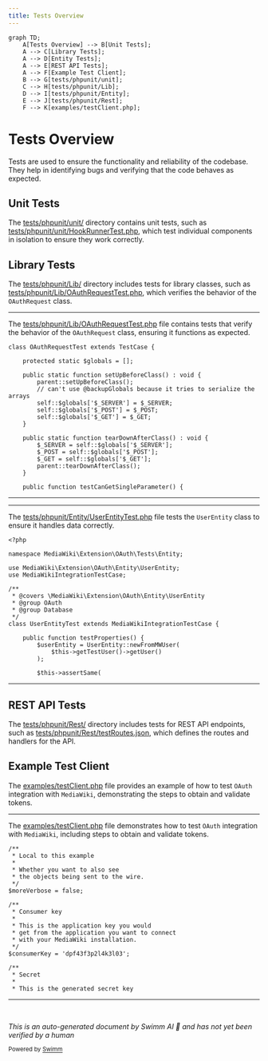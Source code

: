 ```yaml
---
title: Tests Overview
---
```

```mermaid
graph TD;
    A[Tests Overview] --> B[Unit Tests];
    A --> C[Library Tests];
    A --> D[Entity Tests];
    A --> E[REST API Tests];
    A --> F[Example Test Client];
    B --> G[tests/phpunit/unit];
    C --> H[tests/phpunit/Lib];
    D --> I[tests/phpunit/Entity];
    E --> J[tests/phpunit/Rest];
    F --> K[examples/testClient.php];
```

# Tests Overview

Tests are used to ensure the functionality and reliability of the codebase. They help in identifying bugs and verifying that the code behaves as expected.

## Unit Tests

The <SwmPath>[tests/phpunit/unit/](tests/phpunit/unit/)</SwmPath> directory contains unit tests, such as <SwmPath>[tests/phpunit/unit/HookRunnerTest.php](tests/phpunit/unit/HookRunnerTest.php)</SwmPath>, which test individual components in isolation to ensure they work correctly.

## Library Tests

The <SwmPath>[tests/phpunit/Lib/](tests/phpunit/Lib/)</SwmPath> directory includes tests for library classes, such as <SwmPath>[tests/phpunit/Lib/OAuthRequestTest.php](tests/phpunit/Lib/OAuthRequestTest.php)</SwmPath>, which verifies the behavior of the <SwmToken path="tests/phpunit/Lib/OAuthRequestTest.php" pos="30:10:10" line-data="use MediaWiki\Extension\OAuth\Lib\OAuthRequest;">`OAuthRequest`</SwmToken> class.

<SwmSnippet path="/tests/phpunit/Lib/OAuthRequestTest.php" line="49">

---

The <SwmPath>[tests/phpunit/Lib/OAuthRequestTest.php](tests/phpunit/Lib/OAuthRequestTest.php)</SwmPath> file contains tests that verify the behavior of the <SwmToken path="tests/phpunit/Lib/OAuthRequestTest.php" pos="30:10:10" line-data="use MediaWiki\Extension\OAuth\Lib\OAuthRequest;">`OAuthRequest`</SwmToken> class, ensuring it functions as expected.

```hack
class OAuthRequestTest extends TestCase {

	protected static $globals = [];

	public static function setUpBeforeClass() : void {
		parent::setUpBeforeClass();
		// can't use @backupGlobals because it tries to serialize the arrays
		self::$globals['$_SERVER'] = $_SERVER;
		self::$globals['$_POST'] = $_POST;
		self::$globals['$_GET'] = $_GET;
	}

	public static function tearDownAfterClass() : void {
		$_SERVER = self::$globals['$_SERVER'];
		$_POST = self::$globals['$_POST'];
		$_GET = self::$globals['$_GET'];
		parent::tearDownAfterClass();
	}

	public function testCanGetSingleParameter() {
```

---

</SwmSnippet>

<SwmSnippet path="/tests/phpunit/Entity/UserEntityTest.php" line="1">

---

The <SwmPath>[tests/phpunit/Entity/UserEntityTest.php](tests/phpunit/Entity/UserEntityTest.php)</SwmPath> file tests the <SwmToken path="tests/phpunit/Entity/UserEntityTest.php" pos="5:10:10" line-data="use MediaWiki\Extension\OAuth\Entity\UserEntity;">`UserEntity`</SwmToken> class to ensure it handles data correctly.

```hack
<?php

namespace MediaWiki\Extension\OAuth\Tests\Entity;

use MediaWiki\Extension\OAuth\Entity\UserEntity;
use MediaWikiIntegrationTestCase;

/**
 * @covers \MediaWiki\Extension\OAuth\Entity\UserEntity
 * @group OAuth
 * @group Database
 */
class UserEntityTest extends MediaWikiIntegrationTestCase {

	public function testProperties() {
		$userEntity = UserEntity::newFromMWUser(
			$this->getTestUser()->getUser()
		);

		$this->assertSame(
```

---

</SwmSnippet>

## REST API Tests

The <SwmPath>[tests/phpunit/Rest/](tests/phpunit/Rest/)</SwmPath> directory includes tests for REST API endpoints, such as <SwmPath>[tests/phpunit/Rest/testRoutes.json](tests/phpunit/Rest/testRoutes.json)</SwmPath>, which defines the routes and handlers for the API.

## Example Test Client

The <SwmPath>[examples/testClient.php](examples/testClient.php)</SwmPath> file provides an example of how to test <SwmToken path="tests/phpunit/Entity/UserEntityTest.php" pos="3:6:6" line-data="namespace MediaWiki\Extension\OAuth\Tests\Entity;">`OAuth`</SwmToken> integration with <SwmToken path="tests/phpunit/Entity/UserEntityTest.php" pos="3:2:2" line-data="namespace MediaWiki\Extension\OAuth\Tests\Entity;">`MediaWiki`</SwmToken>, demonstrating the steps to obtain and validate tokens.

<SwmSnippet path="/examples/testClient.php" line="34">

---

The <SwmPath>[examples/testClient.php](examples/testClient.php)</SwmPath> file demonstrates how to test <SwmToken path="tests/phpunit/Entity/UserEntityTest.php" pos="3:6:6" line-data="namespace MediaWiki\Extension\OAuth\Tests\Entity;">`OAuth`</SwmToken> integration with <SwmToken path="examples/testClient.php" pos="47:7:7" line-data=" * with your MediaWiki installation.">`MediaWiki`</SwmToken>, including steps to obtain and validate tokens.

```hack
/**
 * Local to this example
 *
 * Whether you want to also see
 * the objects being sent to the wire.
 */
$moreVerbose = false;

/**
 * Consumer key
 *
 * This is the application key you would
 * get from the application you want to connect
 * with your MediaWiki installation.
 */
$consumerKey = 'dpf43f3p2l4k3l03';

/**
 * Secret
 *
 * This is the generated secret key
```

---

</SwmSnippet>

&nbsp;

*This is an auto-generated document by Swimm AI 🌊 and has not yet been verified by a human*

<SwmMeta version="3.0.0" repo-id="Z2l0aHViJTNBJTNBbWVkaWF3aWtpLWV4dGVuc2lvbnMtT0F1dGglM0ElM0FTd2ltbS1EZW1v" repo-name="mediawiki-extensions-OAuth"><sup>Powered by [Swimm](/)</sup></SwmMeta>
